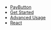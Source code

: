 <!-- docs/_sidebar.md -->
- [PayButton](/)
- [Get Started](readme.md)
- [Advanced Usage](advanced.md)
- [React](react.md)